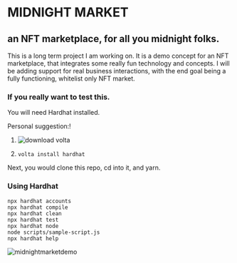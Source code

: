 # MIDNIGHT MARKET

## an NFT marketplace, for all you midnight folks.

This is a long term project I am working on. It is a demo concept for an NFT marketplace, that integrates some really fun technology and concepts.
I will be adding support for real business interactions, with the end goal being a fully functioning, whitelist only NFT market.

### If you really want to test this.

You will need Hardhat installed.

Personal suggestion:!

1. ![ download volta ]("https://volta.sh/")

2. `volta install hardhat`

Next, you would clone this repo, cd into it, and yarn.

### Using Hardhat

```shell
npx hardhat accounts
npx hardhat compile
npx hardhat clean
npx hardhat test
npx hardhat node
node scripts/sample-script.js
npx hardhat help
```
![midnightmarketdemo](https://user-images.githubusercontent.com/64713032/145914544-1dd28b3f-7db4-44cd-9230-e543d134b10b.png)
